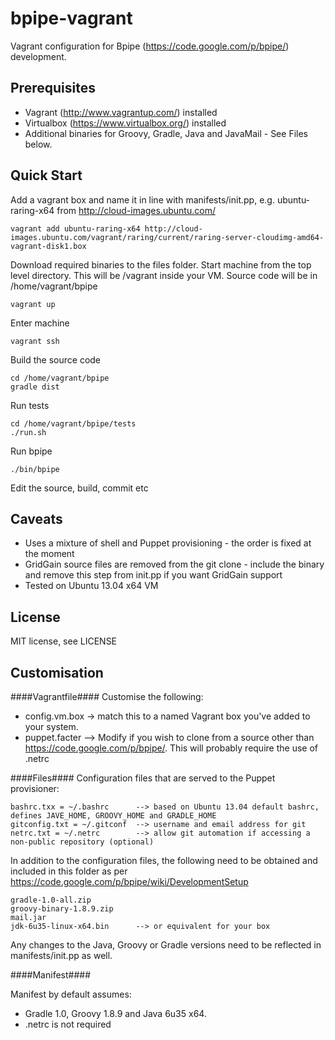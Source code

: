 bpipe-vagrant
=============

Vagrant configuration for Bpipe (https://code.google.com/p/bpipe/) development.

Prerequisites
----
- Vagrant (http://www.vagrantup.com/) installed
- Virtualbox (https://www.virtualbox.org/) installed
- Additional binaries for Groovy, Gradle, Java and JavaMail - See Files below.

Quick Start
----
Add a vagrant box and name it in line with manifests/init.pp, e.g. ubuntu-raring-x64 
from http://cloud-images.ubuntu.com/

	vagrant add ubuntu-raring-x64 http://cloud-images.ubuntu.com/vagrant/raring/current/raring-server-cloudimg-amd64-vagrant-disk1.box

Download required binaries to the files folder. Start machine from the top level directory. This will be /vagrant inside your VM. Source code will be in /home/vagrant/bpipe 

	vagrant up

Enter machine

	vagrant ssh

Build the source code 

	cd /home/vagrant/bpipe
	gradle dist

Run tests

	cd /home/vagrant/bpipe/tests
	./run.sh 

Run bpipe

	./bin/bpipe

Edit the source, build, commit etc


Caveats
----
- Uses a mixture of shell and Puppet provisioning - the order is fixed at the moment
- GridGain source files are removed from the git clone - include the binary and remove this step from init.pp if you want GridGain support 
- Tested on Ubuntu 13.04 x64 VM

License
----
MIT license, see LICENSE


## Customisation ##

####Vagrantfile####
Customise the following:

- config.vm.box -> match this to a named Vagrant box you've added to your system.
- puppet.facter --> Modify if you wish to clone from a source other than https://code.google.com/p/bpipe/. This will probably require the use of .netrc  


####Files####
Configuration files that are served to the Puppet provisioner:

	bashrc.txx = ~/.bashrc 		--> based on Ubuntu 13.04 default bashrc, defines JAVE_HOME, GROOVY_HOME and GRADLE_HOME
	gitconfig.txt = ~/.gitconf 	--> username and email address for git
	netrc.txt = ~/.netrc		--> allow git automation if accessing a non-public repository (optional)

In addition to the configuration files, the following need to be obtained and included in this folder as 
per https://code.google.com/p/bpipe/wiki/DevelopmentSetup

	gradle-1.0-all.zip
	groovy-binary-1.8.9.zip
	mail.jar
	jdk-6u35-linux-x64.bin 		--> or equivalent for your box

Any changes to the Java, Groovy or Gradle versions need to be reflected in manifests/init.pp as well.

####Manifest####

Manifest by default assumes:
- Gradle 1.0, Groovy 1.8.9 and Java 6u35 x64. 
- .netrc is not required

